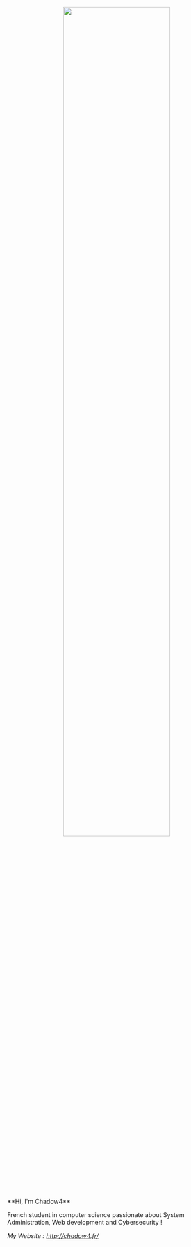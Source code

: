 <p align="center">
  <img width="70%" src="http://chadow4.fr/Efect.png">
</p>
**Hi, I'm Chadow4** <br>

French student in computer science passionate about System Administration, Web development and Cybersecurity !

*My Website : http://chadow4.fr/*
